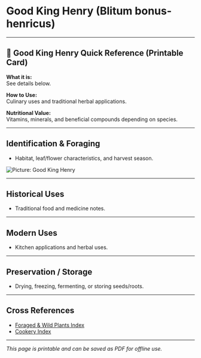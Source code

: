 # Good King Henry (Blitum bonus-henricus)

---

## 📜 Good King Henry Quick Reference (Printable Card)

**What it is:**  
See details below.  

**How to Use:**  
Culinary uses and traditional herbal applications.  

**Nutritional Value:**  
Vitamins, minerals, and beneficial compounds depending on species.  

---

## Identification & Foraging  

- Habitat, leaf/flower characteristics, and harvest season.  

![Picture: Good King Henry](images/placeholder-good-king-henry.jpg)

---

## Historical Uses  

- Traditional food and medicine notes.  

---

## Modern Uses  

- Kitchen applications and herbal uses.  

---

## Preservation / Storage  

- Drying, freezing, fermenting, or storing seeds/roots.  

---

## Cross References  

- [Foraged & Wild Plants Index](../../plants-index.md)  
- [Cookery Index](../../cookery.md)  

---

*This page is printable and can be saved as PDF for offline use.*
